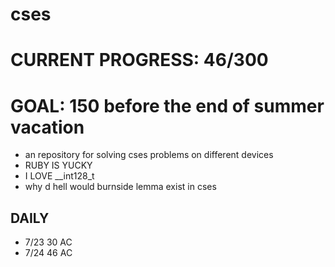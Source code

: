 # cses
# CURRENT PROGRESS: 46/300
# GOAL: 150 before the end of summer vacation
- an repository for solving cses problems on different devices
- RUBY IS YUCKY
- I LOVE __int128_t
- why d hell would burnside lemma exist in cses
## DAILY
- 7/23 30 AC
- 7/24 46 AC